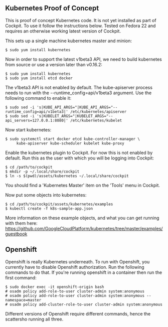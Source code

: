 Kubernetes Proof of Concept
---------------------------

This is proof of concept Kubernetes code. It is not yet installed as part
of Cockpit. To use it follow the instructions below. Tested on Fedora 22
and requires an otherwise working latest version of Cockpit.

This sets up a single machine kubernetes master and minion:

    $ sudo yum install kubernetes

Now in order to support the latest v1beta3 API, we need to build kubernetes
from source or use a version later than v0.16.2:

    $ sudo yum install kubernetes
    $ sudo yum install etcd docker

The v1beta3 API is not enabled by default. The kube-apiserver process needs to run
with the --runtime_config=api/v1beta3 argument. Use the following command
to enable it:

    $ sudo sed -i 's|KUBE_API_ARGS="|KUBE_API_ARGS="--runtime_config=api/v1beta3|' /etc/kubernetes/apiserver
    $ sudo sed -i 's|KUBELET_ARGS="|KUBELET_ARGS="--api_servers=127.0.0.1:8080|' /etc/kubernetes/kubelet

Now start kubernetes:

    $ sudo systemctl start docker etcd kube-controller-manager \
         kube-apiserver kube-scheduler kubelet kube-proxy

Enable the kubernetes plugin to Cockpit. For now this is not enabled
by default. Run this as the user with which you will be logging into
Cockpit:

    $ cd /path/to/cockpit
    $ mkdir -p ~/.local/share/cockpit
    $ ln -s $(pwd)/assets/kubernetes ~/.local/share/cockpit

You should find a 'Kubernetes Master' item on the 'Tools' menu in Cockpit.

Now put some objects into kubernetes:

    $ cd /path/to/cockpit/assets/kubernetes/examples
    $ kubectl create -f k8s-sample-app.json

More information on these example objects, and what you can get running
with them here: https://github.com/GoogleCloudPlatform/kubernetes/tree/master/examples/guestbook


Openshift
---------

Openshift is really Kubernetes underneath. To run with Openshift, you currently have
to disable Openshift authorization. Run the following commands to do that. If you're
running openshift in a container then run the first command:

    $ sudo docker exec -it openshift-origin bash
    # osadm policy add-role-to-user cluster-admin system:anonymous
    # osadm policy add-role-to-user cluster-admin system:anonymous --namespace=master
    # osadm policy add-cluster-role-to-user cluster-admin system:anonymous

Different versions of Openshift require different commands, hence the scattersho
running all three.
